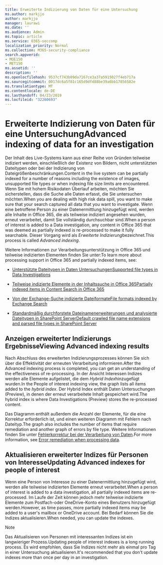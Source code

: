 ```yaml
---
title: Erweiterte Indizierung von Daten für eine Untersuchung
ms.author: markjjo
author: markjjo
manager: laurawi
ms.date: ''
ms.audience: Admin
ms.topic: article
ms.service: O365-seccomp
localization_priority: Normal
ms.collection: M365-security-compliance
search.appverid:
- MOE150
- MET150
ms.assetid: ''
description: ''
ms.openlocfilehash: 9537cf743b89da7167ce3a37a5915027f4eb717a
ms.sourcegitcommit: 0017dc6a5f81c165d9dfd88be39a6bb17856582e
ms.translationtype: MT
ms.contentlocale: de-DE
ms.lasthandoff: 04/23/2019
ms.locfileid: "32260693"
---
```

# <a name="advanced-indexing-of-data-for-an-investigation"></a><span data-ttu-id="be743-102">Erweiterte Indizierung von Daten für eine Untersuchung</span><span class="sxs-lookup"><span data-stu-id="be743-102">Advanced indexing of data for an investigation</span></span>

<span data-ttu-id="be743-103">Der Inhalt des Live-Systems kann aus einer Reihe von Gründen teilweise indiziert werden, einschließlich der Existenz von Bildern, nicht unterstützten Dateitypen oder bei der Indizierung von Dateigrößenbeschränkungen.</span><span class="sxs-lookup"><span data-stu-id="be743-103">Content in the live system can be partially indexed for a number of reasons including the existence of images, unsupported file types or when indexing file size limits are encountered.</span></span> <span data-ttu-id="be743-104">Wenn Sie mit hohem Risikodaten Überlauf arbeiten, möchten Sie sicherstellen, dass die Suche alle Daten erfasst, die Sie untersuchen möchten.</span><span class="sxs-lookup"><span data-stu-id="be743-104">When you are dealing with high risk data spill, you want to make sure that your search captured all data that you want to investigate.</span></span> <span data-ttu-id="be743-105">Wenn eine betroffene Person zu einer Datenermittlung hinzugefügt wird, werden alle Inhalte in Office 365, die als teilweise indiziert angesehen wurden, erneut verarbeitet, damit Sie vollständig durchsuchbar sind.</span><span class="sxs-lookup"><span data-stu-id="be743-105">When a person of interest is added to a Data investigation, any content in Office 365 that was deemed as partially indexed is re-processed to make it fully searchable.</span></span> <span data-ttu-id="be743-106">Dieser Vorgang wird als *Erweiterte Indizierung*bezeichnet.</span><span class="sxs-lookup"><span data-stu-id="be743-106">This process is called *Advanced indexing*.</span></span> 

<span data-ttu-id="be743-107">Weitere Informationen zur Verarbeitungsunterstützung in Office 365 und teilweise indizierten Elementen finden Sie unter:</span><span class="sxs-lookup"><span data-stu-id="be743-107">To learn more about processing support in Office 365 and partially indexed items, see:</span></span>

- [<span data-ttu-id="be743-108">Unterstützte Dateitypen in Daten Untersuchungen</span><span class="sxs-lookup"><span data-stu-id="be743-108">Supported file types in Data Investigations</span></span>](supported-filetypes-datainvestigations.md)

- [<span data-ttu-id="be743-109">Teilweise indizierte Elemente in der Inhaltssuche in Office 365</span><span class="sxs-lookup"><span data-stu-id="be743-109">Partially indexed items in Content Search in Office 365</span></span>](https://docs.microsoft.com/en-us/office365/securitycompliance/partially-indexed-items-in-content-search)

- [<span data-ttu-id="be743-110">Von der Exchange-Suche indizierte Dateiformate</span><span class="sxs-lookup"><span data-stu-id="be743-110">File formats indexed by Exchange Search</span></span>](https://docs.microsoft.com/en-us/exchange/file-formats-indexed-by-exchange-search-exchange-2013-help)

- [<span data-ttu-id="be743-111">Standardmäßig durchforstete Dateinamenerweiterungen und analysierte Dateitypen in SharePoint Server</span><span class="sxs-lookup"><span data-stu-id="be743-111">Default crawled file name extensions and parsed file types in SharePoint Server</span></span>](https://docs.microsoft.com/en-us/SharePoint/technical-reference/default-crawled-file-name-extensions-and-parsed-file-types)

## <a name="viewing-advanced-indexing-results"></a><span data-ttu-id="be743-112">Anzeigen erweiterter Indizierungs Ergebnisse</span><span class="sxs-lookup"><span data-stu-id="be743-112">Viewing Advanced indexing results</span></span>

<span data-ttu-id="be743-113">Nach Abschluss des erweiterten Indizierungsprozesses können Sie sich über die Effektivität der erneuten Verarbeitung informieren.</span><span class="sxs-lookup"><span data-stu-id="be743-113">After the Advanced indexing process is completed, you can get an understanding of the effectiveness of re-processing.</span></span>  <span data-ttu-id="be743-114">In der Ansicht Interessen Indizes werden alle Elemente aufgelistet, die dem *Hybrid Index*hinzugefügt wurden.</span><span class="sxs-lookup"><span data-stu-id="be743-114">In the People of interest indexing view, the graph lists all items added to the *hybrid index*.</span></span>  <span data-ttu-id="be743-115">Der Hybrid Index enthält Daten Untersuchungen (Preview), in denen der erneut verarbeitete Inhalt gespeichert wird.</span><span class="sxs-lookup"><span data-stu-id="be743-115">The hybrid index is where Data Investigations (Preview) stores the re-processed content.</span></span>

<span data-ttu-id="be743-116">Das Diagramm enthält außerdem die Anzahl der Elemente, für die eine Korrektur erforderlich ist, und einen weiteren Diagramm mit Fehlern nach Dateityp.</span><span class="sxs-lookup"><span data-stu-id="be743-116">The graph also includes the number of items that require remediation and another graph of errors by file type.</span></span> <span data-ttu-id="be743-117">Weitere Informationen finden Sie unter [Fehlerkorrektur bei der Verarbeitung von Daten](error-remediation.md).</span><span class="sxs-lookup"><span data-stu-id="be743-117">For more information, see [Error remediation when processing data](error-remediation.md).</span></span>

## <a name="updating-advanced-indexes-for-people-of-interest"></a><span data-ttu-id="be743-118">Aktualisieren erweiterter Indizes für Personen von Interesse</span><span class="sxs-lookup"><span data-stu-id="be743-118">Updating Advanced indexes for people of interest</span></span>

<span data-ttu-id="be743-119">Wenn eine Person von Interesse zu einer Datenermittlung hinzugefügt wird, werden alle teilweise indizierten Elemente erneut verarbeitet.</span><span class="sxs-lookup"><span data-stu-id="be743-119">When a person of interest is added to a data investigation, all partially indexed items are re-processed.</span></span> <span data-ttu-id="be743-120">Im Laufe der Zeit können jedoch mehr teilweise indizierte Elemente zum Postfach-oder OneDrive-Konto eines Benutzers hinzugefügt werden.</span><span class="sxs-lookup"><span data-stu-id="be743-120">However, as time passes, more partially indexed items may be added to a user's mailbox or OneDrive account.</span></span>  <span data-ttu-id="be743-121">Bei Bedarf können Sie die Indizes aktualisieren.</span><span class="sxs-lookup"><span data-stu-id="be743-121">When needed, you can update the indexes.</span></span>

> [!NOTE]
> <span data-ttu-id="be743-122">Das Aktualisieren von Personen mit interessanten Indizes ist ein langwieriger Prozess.</span><span class="sxs-lookup"><span data-stu-id="be743-122">Updating people of interest indexes is a long running process.</span></span> <span data-ttu-id="be743-123">Es wird empfohlen, dass Sie Indizes nicht mehr als einmal pro Tag in einer Untersuchung aktualisieren.</span><span class="sxs-lookup"><span data-stu-id="be743-123">It's recommended that you don't update indexes more than once per day in an investigation.</span></span>
